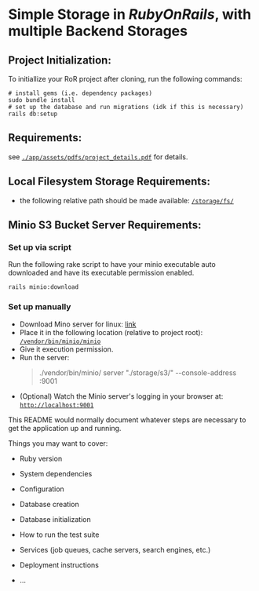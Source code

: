 # Simple Storage in *RubyOnRails*, with multiple Backend Storages

## Project Initialization:
To initiallize your RoR project after cloning, run the following commands:

```shell
# install gems (i.e. dependency packages)
sudo bundle install
# set up the database and run migrations (idk if this is necessary)
rails db:setup
```

## Requirements:

see [`./app/assets/pdfs/project_details.pdf`](/app/assets/pdfs/project_details.pdf) for details.


## Local Filesystem Storage Requirements:
- the following relative path should be made available:
  [`/storage/fs/`](/storage/fs/)


## Minio S3 Bucket Server Requirements:

### Set up via script
Run the following rake script to have your minio executable auto downloaded and have its executable permission enabled.

```shell
rails minio:download
```

### Set up manually

- Download Mino server for linux:
  [link](https://dl.min.io/server/minio/release/linux-amd64/minio)
- Place it in the following location (relative to project root):
  [`/vendor/bin/minio/minio`](/vendor/bin/minio)
- Give it execution permission.
- Run the server:
  > ./vendor/bin/minio/ server "./storage/s3/" --console-address :9001
- (Optional) Watch the Minio server's logging in your browser at:
  [`http://localhost:9001`](http://localhost:9001)


This README would normally document whatever steps are necessary to get the
application up and running.

Things you may want to cover:

* Ruby version

* System dependencies

* Configuration

* Database creation

* Database initialization

* How to run the test suite

* Services (job queues, cache servers, search engines, etc.)

* Deployment instructions

* ...
